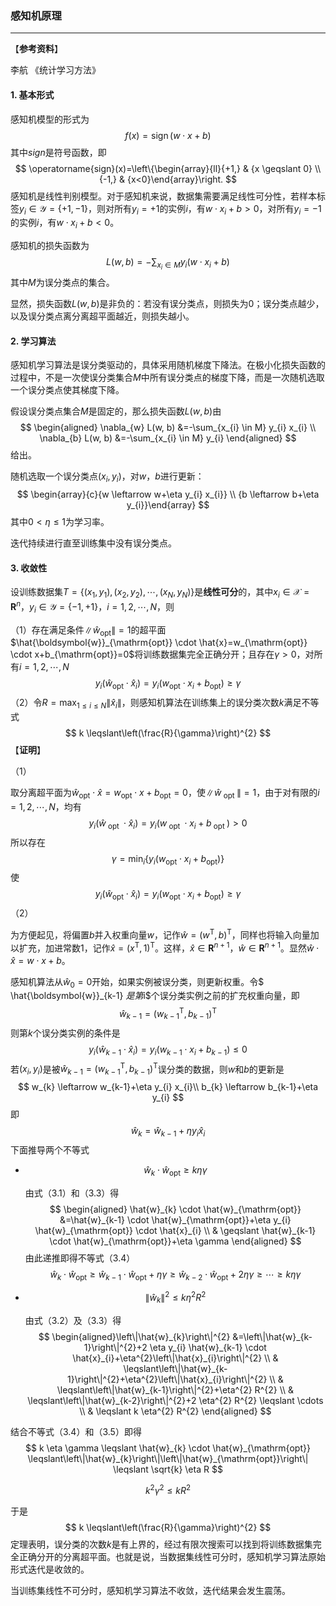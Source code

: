### 感知机原理

***

【**参考资料**】

李航	《统计学习方法》



#### 1. 基本形式

感知机模型的形式为
$$
f(x)=\operatorname{sign}(w \cdot x+b)
$$
其中$sign$是符号函数，即
$$
\operatorname{sign}(x)=\left\{\begin{array}{ll}{+1,} & {x \geqslant 0} \\ {-1,} & {x<0}\end{array}\right.
$$
感知机是线性判别模型。对于感知机来说，数据集需要满足线性可分性，若样本标签$y_{i} \in \mathcal{Y}=\{+1,-1\}$，则对所有$y_{i}=+1$的实例$i$，有$w \cdot x_{i}+b>0$，对所有$y_{i}=-1$的实例$i$，有$w \cdot x_{i}+b<0$。

感知机的损失函数为
$$
L(w, b)=-\sum_{x_{i} \in M} y_{i}\left(w \cdot x_{i}+b\right)
$$
其中$M$为误分类点的集合。

显然，损失函数$L(w, b)$是非负的：若没有误分类点，则损失为0；误分类点越少，以及误分类点离分离超平面越近，则损失越小。

#### 2. 学习算法

感知机学习算法是误分类驱动的，具体采用随机梯度下降法。在极小化损失函数的过程中，不是一次使误分类集合$M$中所有误分类点的梯度下降，而是一次随机选取一个误分类点使其梯度下降。

假设误分类点集合$M$是固定的，那么损失函数$L(w, b)$由
$$
\begin{aligned} \nabla_{w} L(w, b) &=-\sum_{x_{i} \in M} y_{i} x_{i} \\ \nabla_{b} L(w, b) &=-\sum_{x_{i} \in M} y_{i} \end{aligned}
$$
给出。

随机选取一个误分类点$\left(x_{i}, y_{i}\right)$，对$w$，$b$进行更新：
$$
\begin{array}{c}{w \leftarrow w+\eta y_{i} x_{i}} \\ {b \leftarrow b+\eta y_{i}}\end{array}
$$
其中$0<\eta \leqslant 1$为学习率。

迭代持续进行直至训练集中没有误分类点。

#### 3. 收敛性

设训练数据集$T=\left\{\left(x_{1}, y_{1}\right),\left(x_{2}, y_{2}\right), \cdots,\left(x_{N}, y_{N}\right)\right\}$是**线性可分**的，其中$x_{i} \in \mathcal{X}=\mathbf{R}^{n}$，$y_{i} \in \mathcal{Y}=\{-1,+1\}$，$i=1,2, \cdots, N$，则

（1）存在满足条件$\| \hat{w}_{\mathrm{opt}} \|=1$的超平面$\hat{\boldsymbol{w}}_{\mathrm{opt}} \cdot \hat{x}=w_{\mathrm{opt}} \cdot x+b_{\mathrm{opt}}=0$将训练数据集完全正确分开；且存在$\gamma>0$，对所有$i=1,2, \cdots, N$
$$
y_{i}\left(\hat{w}_{\mathrm{opt}} \cdot \hat{x}_{i}\right)=y_{i}\left(w_{\mathrm{opt}} \cdot x_{i}+b_{\mathrm{opt}}\right) \geqslant \gamma
\tag{3.1}
$$
（2）令$R=\max _{1 \leq i \leq N}\left\|\hat{x}_{i}\right\|$，则感知机算法在训练集上的误分类次数$k$满足不等式
$$
k \leqslant\left(\frac{R}{\gamma}\right)^{2}
$$
【**证明**】

（1）

取分离超平面为$\hat{w}_{\mathrm{opt}} \cdot \hat{x}=w_{\mathrm{opt}} \cdot x+b_{\mathrm{opt}}=0$，使$\| \hat{w}_{\text { opt }} \|=1$，由于对有限的$i=1,2, \cdots, N$，均有
$$
y_{i}\left(\hat{w}_{\text { opt }} \cdot \hat{x}_{i}\right)=y_{i}\left(w_{\text { opt }} \cdot x_{i}+b_{\text { opt }}\right)>0
$$
所以存在
$$
\gamma=\min _{i}\left\{y_{i}\left(w_{\mathrm{opt}} \cdot x_{i}+b_{\mathrm{opt}}\right)\right\}
$$
使
$$
y_{i}\left(\hat{w}_{\mathrm{opt}} \cdot \hat{x}_{i}\right)=y_{i}\left(w_{\mathrm{opt}} \cdot x_{i}+b_{\mathrm{opt}}\right) \geqslant \gamma
$$
（2）

为方便起见，将偏置$b$并入权重向量$w$，记作$\hat{w}=\left(w^{\mathrm{T}}, b\right)^{\mathrm{T}}$，同样也将输入向量加以扩充，加进常数1，记作$\hat{x}=\left(x^{\mathrm{T}}, 1\right)^{\mathrm{T}}$。这样，$\hat{x} \in \mathbf{R}^{n+1}$，$\hat{w} \in \mathbf{R}^{n+1}$。显然$\hat{w} \cdot \hat{x}=w \cdot x+b$。

感知机算法从$\hat{w}_{0}=0$开始，如果实例被误分类，则更新权重。令$ \hat{\boldsymbol{w}}_{k-1} $是第$i$个误分类实例之前的扩充权重向量，即
$$
\hat{w}_{k-1}=\left(w_{k-1}^{\mathrm{T}}, b_{k-1}\right)^{\mathrm{T}}
$$
则第$k$个误分类实例的条件是
$$
y_{i}\left(\hat{w}_{k-1} \cdot \hat{x}_{i}\right)=y_{i}\left(w_{k-1} \cdot x_{i}+b_{k-1}\right) \leqslant 0 \tag{3.2}
$$
若$\left(x_{i}, y_{i}\right)$是被$\hat{w}_{k-1}=\left(w_{k-1}^{\mathrm{T}}, b_{k-1}\right)^{\mathrm{T}}$误分类的数据，则$w$和$b$的更新是
$$
w_{k} \leftarrow w_{k-1}+\eta y_{i} x_{i}\\
b_{k} \leftarrow b_{k-1}+\eta y_{i}
$$
即
$$
\hat{w}_{k}=\hat{w}_{k-1}+\eta y_{i} \hat{x}_{i}\tag{3.3}
$$
下面推导两个不等式

* $$
  \hat{w}_{k} \cdot \hat{w}_{\mathrm{opt}} \geqslant k \eta \gamma \tag{3.4}
  $$

  由式（3.1）和（3.3）得
  $$
  \begin{aligned} \hat{w}_{k} \cdot \hat{w}_{\mathrm{opt}} &=\hat{w}_{k-1} \cdot \hat{w}_{\mathrm{opt}}+\eta y_{i} \hat{w}_{\mathrm{opt}} \cdot \hat{x}_{i} \\ & \geqslant \hat{w}_{k-1} \cdot \hat{w}_{\mathrm{opt}}+\eta \gamma \end{aligned}
  $$
  由此递推即得不等式（3.4）
  $$
  \hat{w}_{k} \cdot \hat{w}_{\mathrm{opt}} \geqslant \hat{w}_{k-1} \cdot \hat{w}_{\mathrm{opt}}+\eta \gamma \geqslant \hat{w}_{k-2} \cdot \hat{w}_{\mathrm{opt}}+2 \eta \gamma \geqslant \cdots \geqslant k \eta \gamma
  $$

* $$
  \left\|\hat{w}_{k}\right\|^{2} \leqslant k \eta^{2} R^{2}\tag{3.5}
  $$

  由式（3.2）及（3.3）得
  $$
  \begin{aligned}\left\|\hat{w}_{k}\right\|^{2} &=\left\|\hat{w}_{k-1}\right\|^{2}+2 \eta y_{i} \hat{w}_{k-1} \cdot \hat{x}_{i}+\eta^{2}\left\|\hat{x}_{i}\right\|^{2} \\ & \leqslant\left\|\hat{w}_{k-1}\right\|^{2}+\eta^{2}\left\|\hat{x}_{i}\right\|^{2} \\ & \leqslant\left\|\hat{w}_{k-1}\right\|^{2}+\eta^{2} R^{2} \\ & \leqslant\left\|\hat{w}_{k-2}\right\|^{2}+2 \eta^{2} R^{2} \leqslant \cdots \\ & \leqslant k \eta^{2} R^{2} \end{aligned}
  $$

结合不等式（3.4）和（3.5）即得
$$
k \eta \gamma \leqslant \hat{w}_{k} \cdot \hat{w}_{\mathrm{opt}} \leqslant\left\|\hat{w}_{k}\right\|\left\|\hat{w}_{\mathrm{opt}}\right\| \leqslant \sqrt{k} \eta R
$$

$$
k^{2} \gamma^{2} \leqslant k R^{2}
$$

于是
$$
k \leqslant\left(\frac{R}{\gamma}\right)^{2}
$$
定理表明，误分类的次数$k$是有上界的，经过有限次搜索可以找到将训练数据集完全正确分开的分离超平面。也就是说，当数据集线性可分时，感知机学习算法原始形式迭代是收敛的。

当训练集线性不可分时，感知机学习算法不收敛，迭代结果会发生震荡。